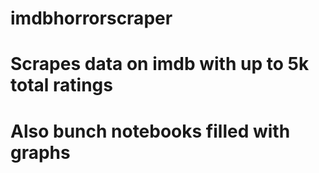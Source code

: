 # imdbhorrorscraper
# Scrapes data on imdb with up to 5k total ratings
# Also bunch notebooks filled with graphs